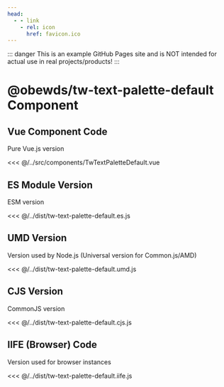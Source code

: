 ```yaml
---
head:
  - - link
    - rel: icon
      href: favicon.ico
---
```



::: danger
This is an example GitHub Pages site and is NOT intended for actual use in real projects/products!
:::




# @obewds/tw-text-palette-default Component




## Vue Component Code

Pure Vue.js version

<<< @/../src/components/TwTextPaletteDefault.vue




## ES Module Version

ESM version

<<< @/../dist/tw-text-palette-default.es.js




## UMD Version

Version used by Node.js (Universal version for Common.js/AMD)

<<< @/../dist/tw-text-palette-default.umd.js




## CJS Version

CommonJS version

<<< @/../dist/tw-text-palette-default.cjs.js




## IIFE (Browser) Code

Version used for browser instances

<<< @/../dist/tw-text-palette-default.iife.js


